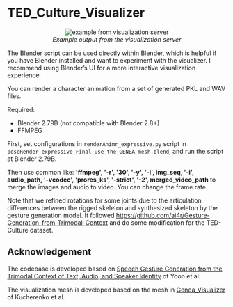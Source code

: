 # TED_Culture_Visualizer

<p align="center">
  <img src="tmvib5V8Nw 0 seq2seq Italian.gif" alt="example from visualization server">
  <br>
  <i>Example output from the visualization server</i>
</p>



The Blender script can be used directly within Blender, which is helpful if you have Blender installed and want to experiment with the visualizer. I recommend using Blender’s UI for a more interactive visualization experience.

You can render a character animation from a set of generated PKL and WAV files.

Required:

- Blender 2.79B (not compatible with Blender 2.8+)
- FFMPEG



First, set configurations in `renderAnimr_expressive.py` script in `poseRender_expressive_Final_use_the_GENEA_mesh.blend`, and run the script at Blender 2.79B.



Then use common like: **'ffmpeg', '-r', '30', '-y', '-i', img_seq, '-i', audio_path,  '-vcodec', 'prores_ks', '-strict', '-2', merged_video_path** to merge the images and audio to video. You can change the frame rate.



Note that we refined rotations for some joints due to the articulation differences between the rigged skeleton and synthesized skeleton by the gesture generation model. It followed https://github.com/ai4r/Gesture-Generation-from-Trimodal-Context and do some modification for the TED-Culture dataset.



## Acknowledgement

The codebase is developed based on [Speech Gesture Generation from the Trimodal Context of Text, Audio, and Speaker Identity](https://github.com/ai4r/Gesture-Generation-from-Trimodal-Context) of Yoon et al.

The visualization mesh is developed based on the mesh in [Genea_Visualizer](https://github.com/TeoNikolov/genea_visualizer/tree/archive_2022) of Kucherenko et al.


